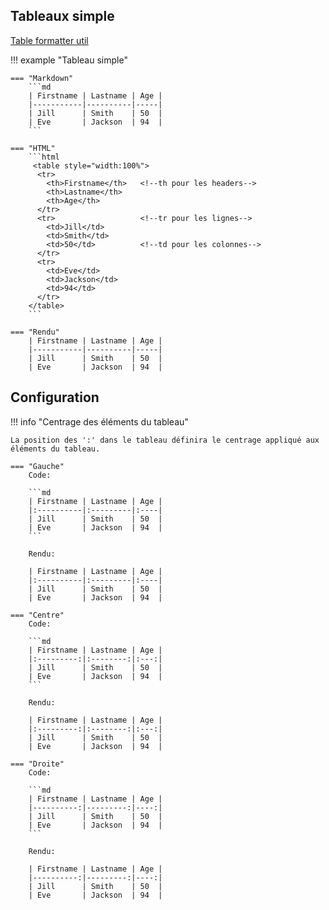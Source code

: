 ## Tableaux simple

[Table formatter util](http://markdowntable.com/)  

!!! example "Tableau simple"

    === "Markdown"
        ```md
        | Firstname | Lastname | Age |
        |-----------|----------|-----|
        | Jill      | Smith    | 50  |
        | Eve       | Jackson  | 94  |
        ```

    === "HTML"
        ```html
         <table style="width:100%">
          <tr> 
            <th>Firstname</th>   <!--th pour les headers-->
            <th>Lastname</th>
            <th>Age</th>
          </tr>
          <tr>                   <!--tr pour les lignes-->
            <td>Jill</td>
            <td>Smith</td>
            <td>50</td>          <!--td pour les colonnes-->
          </tr>
          <tr>
            <td>Eve</td>
            <td>Jackson</td>
            <td>94</td>
          </tr>
        </table> 
        ```

    === "Rendu"
        | Firstname | Lastname | Age |
        |-----------|----------|-----|
        | Jill      | Smith    | 50  |
        | Eve       | Jackson  | 94  |

## Configuration

!!! info "Centrage des éléments du tableau"

    La position des ':' dans le tableau définira le centrage appliqué aux éléments du tableau.

    === "Gauche"
        Code:

        ```md
        | Firstname | Lastname | Age |
        |:----------|:---------|:----|
        | Jill      | Smith    | 50  |
        | Eve       | Jackson  | 94  |
        ```

        Rendu:
        
        | Firstname | Lastname | Age |
        |:----------|:---------|:----|
        | Jill      | Smith    | 50  |
        | Eve       | Jackson  | 94  |

    === "Centre"
        Code:

        ```md
        | Firstname | Lastname | Age |
        |:---------:|:--------:|:---:|
        | Jill      | Smith    | 50  |
        | Eve       | Jackson  | 94  |
        ```

        Rendu:
        
        | Firstname | Lastname | Age |
        |:---------:|:--------:|:---:|
        | Jill      | Smith    | 50  |
        | Eve       | Jackson  | 94  |

    === "Droite"
        Code:

        ```md
        | Firstname | Lastname | Age |
        |----------:|---------:|----:|
        | Jill      | Smith    | 50  |
        | Eve       | Jackson  | 94  |
        ```

        Rendu:
        
        | Firstname | Lastname | Age |
        |----------:|---------:|----:|
        | Jill      | Smith    | 50  |
        | Eve       | Jackson  | 94  |
